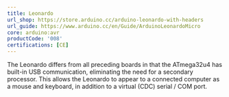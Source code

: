 ```yaml
---
title: Leonardo
url_shop: https://store.arduino.cc/arduino-leonardo-with-headers
url_guide: https://www.arduino.cc/en/Guide/ArduinoLeonardoMicro
core: arduino:avr
productCode: '008'
certifications: [CE]
---
```


The Leonardo differs from all preceding boards in that the ATmega32u4 has built-in USB communication, eliminating the need for a secondary processor. This allows the Leonardo to appear to a connected computer as a mouse and keyboard, in addition to a virtual (CDC) serial / COM port.